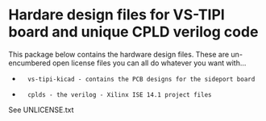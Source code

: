 # Hardare design files for VS-TIPI board and unique CPLD verilog code

This package below contains the hardware design files. These are un-encumbered open license files you can all do whatever you want with...

*       vs-tipi-kicad - contains the PCB designs for the sideport board
*       cplds - the verilog - Xilinx ISE 14.1 project files

See UNLICENSE.txt
